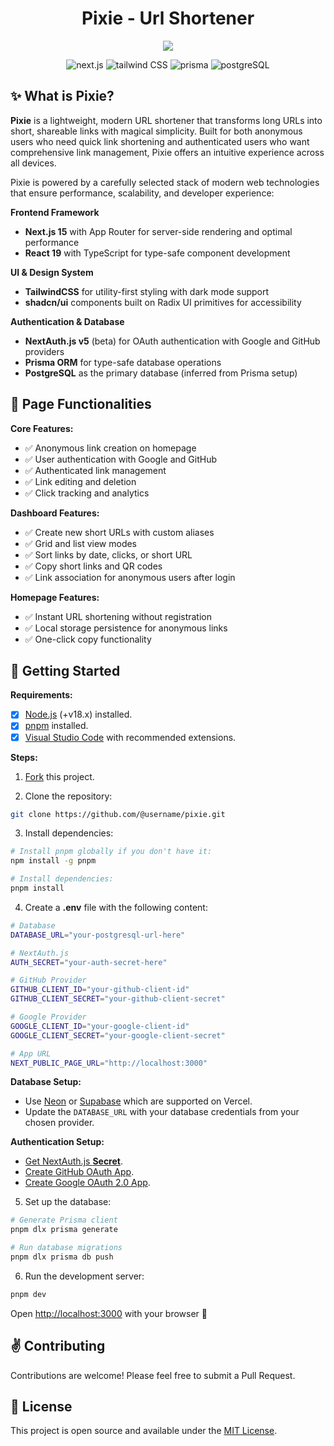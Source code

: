 <div align="center">

# Pixie - Url Shortener

<a href="https://pixie-link.vercel.app">
<img src="public/web-screenshot.png">
</a>

![next.js](https://img.shields.io/badge/Next.js-15.1.3-black?style=for-the-badge&logo=next.js)
![tailwind CSS](https://img.shields.io/badge/Tailwind%20CSS-3.4.1-blue?style=for-the-badge&logo=tailwind-css)
![prisma](https://img.shields.io/badge/Prisma-16A394?style=for-the-badge&logo=prisma)
![postgreSQL](https://img.shields.io/badge/PostgreSQL-316192?style=for-the-badge&logo=postgresql&logoColor=white)

</div>

## ✨ What is Pixie?

**Pixie** is a lightweight, modern URL shortener that transforms long URLs into short, shareable links with magical simplicity. Built for both anonymous users who need quick link shortening and authenticated users who want comprehensive link management, Pixie offers an intuitive experience across all devices.

Pixie is powered by a carefully selected stack of modern web technologies that ensure performance, scalability, and developer experience:

**Frontend Framework**

- **Next.js 15** with App Router for server-side rendering and optimal performance
- **React 19** with TypeScript for type-safe component development

**UI & Design System**

- **TailwindCSS** for utility-first styling with dark mode support
- **shadcn/ui** components built on Radix UI primitives for accessibility

**Authentication & Database**

- **NextAuth.js v5** (beta) for OAuth authentication with Google and GitHub providers
- **Prisma ORM** for type-safe database operations
- **PostgreSQL** as the primary database (inferred from Prisma setup)

## 🎯 Page Functionalities

**Core Features:**

- ✅ Anonymous link creation on homepage
- ✅ User authentication with Google and GitHub
- ✅ Authenticated link management
- ✅ Link editing and deletion
- ✅ Click tracking and analytics

**Dashboard Features:**

- ✅ Create new short URLs with custom aliases
- ✅ Grid and list view modes
- ✅ Sort links by date, clicks, or short URL
- ✅ Copy short links and QR codes
- ✅ Link association for anonymous users after login

**Homepage Features:**

- ✅ Instant URL shortening without registration
- ✅ Local storage persistence for anonymous links
- ✅ One-click copy functionality

## 🚀 Getting Started

**Requirements:**

- [x] [Node.js](https://nodejs.org) (+v18.x) installed.
- [x] [pnpm](https://pnpm.io) installed.
- [x] [Visual Studio Code](https://code.visualstudio.com) with recommended extensions.

**Steps:**

1. [Fork](https://github.com/jntellez/pixie/fork) this project.

2. Clone the repository:

```bash
git clone https://github.com/@username/pixie.git
```

3. Install dependencies:

```bash
# Install pnpm globally if you don't have it:
npm install -g pnpm

# Install dependencies:
pnpm install
```

4. Create a **.env** file with the following content:

```bash
# Database
DATABASE_URL="your-postgresql-url-here"

# NextAuth.js
AUTH_SECRET="your-auth-secret-here"

# GitHub Provider
GITHUB_CLIENT_ID="your-github-client-id"
GITHUB_CLIENT_SECRET="your-github-client-secret"

# Google Provider
GOOGLE_CLIENT_ID="your-google-client-id"
GOOGLE_CLIENT_SECRET="your-google-client-secret"

# App URL
NEXT_PUBLIC_PAGE_URL="http://localhost:3000"
```

**Database Setup:**

- Use [Neon](https://neon.tech/) or [Supabase](https://supabase.com/) which are supported on Vercel.
- Update the `DATABASE_URL` with your database credentials from your chosen provider.

**Authentication Setup:**

- [Get NextAuth.js **Secret**](https://authjs.dev/getting-started/installation#setup-environment).
- [Create GitHub OAuth App](https://docs.github.com/en/apps/oauth-apps/building-oauth-apps/creating-an-oauth-app).
- [Create Google OAuth 2.0 App](https://developers.google.com/identity/protocols/oauth2).

5. Set up the database:

```bash
# Generate Prisma client
pnpm dlx prisma generate

# Run database migrations
pnpm dlx prisma db push
```

6. Run the development server:

```bash
pnpm dev
```

Open [http://localhost:3000](http://localhost:3000) with your browser 🚀

## ✌️ Contributing

Contributions are welcome! Please feel free to submit a Pull Request.

## 📝 License

This project is open source and available under the [MIT License](LICENSE).
